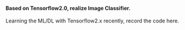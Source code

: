 #### Based on Tensorflow2.0, realize Image Classifier.

Learning the ML/DL with Tensorflow2.x recently, record the code here.




